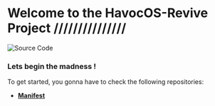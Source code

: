 # Welcome to the HavocOS-Revive Project ///////////////

![Source Code](https://raw.githubusercontent.com/Havoc-OS-Revived/android_manifest/eleven/assets/banner.jpg)


### Lets begin the madness !

To get started, you gonna have to check the following repositories:

* [**Manifest**](https://github.com/Havoc-OS-Revived/android_manifest)